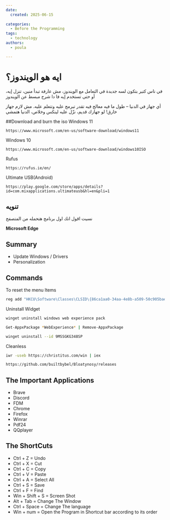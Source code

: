 ```yaml
---
date:
  created: 2025-06-15
  
categories:
  - Before the Programming  
tags:
  - technology  
authors:
  - poula  

---
```


# ايه هو الويندوز؟

<!-- more -->

في ناس كتير بتكون لسه جديدة في التعامل مع الويندوز، مش عارفة تبدأ منين، تنزل إيه، أو حتى تستخدم إيه فا دا شرح مبسط عن الويندوز



أي جهاز في الدنيا – طول ما فيه معالج فيه تقدر تبرمج عليه وتتعلم عليه. مش لازم جهاز خارق! لو جهازك قديم، نزّل عليه لينكس وخلاص، الدنيا هتمشي

##Download and burn the iso
Windows 11
```
https://www.microsoft.com/en-us/software-download/windows11
```
Windows 10
```
https://www.microsoft.com/en-us/software-download/windows10ISO
```
Rufus
```
https://rufus.ie/en/
```
Ultimate USB(Android)
```
https://play.google.com/store/apps/details?id=com.mixapplications.ultimateusb&hl=en&pli=1
```
## تنويه
نسيت اقول انك اول برنامج هتحمله من المتصفح 

**Microsoft Edge**
## Summary

- Update Windows / Drivers
- Personalization
## Commands
To reset the menu Items
```bash
reg add "HKCU\Software\Classes\CLSID\{86ca1aa0-34aa-4e8b-a509-50c905bae2a2}\InprocServer32" /f /ve
```

Uninstall Widget
```bash
winget uninstall windows web experience pack
```
```bash
Get-AppxPackage *WebExperience* | Remove-AppxPackage
```
```bash
winget uninstall --id 9MSSGKG348SP
```

Cleanless
```bash
iwr -useb https://christitus.com/win | iex
```
```bash
https://github.com/builtbybel/Bloatynosy/releases
```


## The Important Applications
- Brave
- Discord
- FDM
- Chrome
- Firefox
- Winrar
- Pdf24
- QQplayer

## The ShortCuts

- Ctrl + Z = Undo
- Ctrl + X = Cut
- Ctrl + C = Copy
- Ctrl + V = Paste
- Ctrl + A = Select All
- Ctrl + S = Save
- Ctrl + F = Find
- Win + Shift + S = Screen Shot
- Alt + Tab = Change The Window
- Ctrl + Space = Change The language
- Win + num = Open the Program in Shortcut bar according to its order


